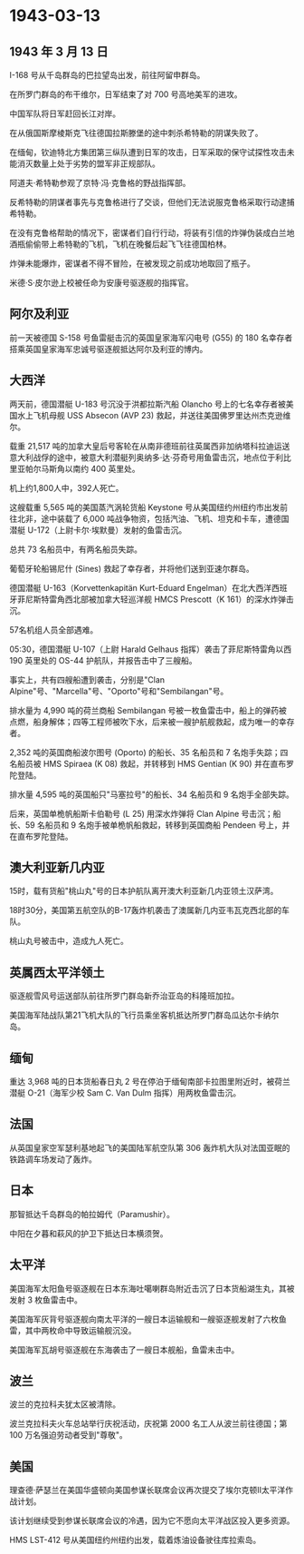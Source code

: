 # 1943-03-13

## 1943 年 3 月 13 日

I-168 号从千岛群岛的巴拉望岛出发，前往阿留申群岛。

在所罗门群岛的布干维尔，日军结束了对 700 号高地美军的进攻。

中国军队将日军赶回长江对岸。

在从俄国斯摩棱斯克飞往德国拉斯滕堡的途中刺杀希特勒的阴谋失败了。

在缅甸，钦迪特北方集团第三纵队遭到日军的攻击，日军采取的保守试探性攻击未能消灭数量上处于劣势的盟军非正规部队。

阿道夫·希特勒参观了京特·冯·克鲁格的野战指挥部。

反希特勒的阴谋者事先与克鲁格进行了交谈，但他们无法说服克鲁格采取行动逮捕希特勒。

在没有克鲁格帮助的情况下，密谋者们自行行动，将装有引信的炸弹伪装成白兰地酒瓶偷偷带上希特勒的飞机，飞机在晚餐后起飞飞往德国柏林。

炸弹未能爆炸，密谋者不得不冒险，在被发现之前成功地取回了瓶子。

米德·S·皮尔逊上校被任命为安康号驱逐舰的指挥官。

## 阿尔及利亚

前一天被德国 S-158 号鱼雷艇击沉的英国皇家海军闪电号 (G55) 的 180
名幸存者搭乘英国皇家海军忠诚号驱逐舰抵达阿尔及利亚的博内。

## 大西洋

两天前，德国潜艇 U-183 号沉没于洪都拉斯汽船 Olancho
号上的七名幸存者被美国水上飞机母舰 USS Absecon (AVP 23)
救起，并送往美国佛罗里达州杰克逊维尔。

载重 21,517
吨的加拿大皇后号客轮在从南非德班前往英属西非加纳塔科拉迪运送意大利战俘的途中，被意大利潜艇列奥纳多·达·芬奇号用鱼雷击沉，地点位于利比里亚帕尔马斯角以南约
400 英里处。

机上约1,800人中，392人死亡。

这艘载重 5,565 吨的美国蒸汽涡轮货船 Keystone
号从美国纽约州纽约市出发前往北非，途中装载了 6,000
吨战争物资，包括汽油、飞机、坦克和卡车，遭德国潜艇
U-172（上尉卡尔·埃默曼）发射的鱼雷击沉。

总共 73 名船员中，有两名船员失踪。

葡萄牙轮船锡尼什 (Sines) 救起了幸存者，并将他们送到亚速尔群岛。

德国潜艇 U-163（Korvettenkapitän Kurt-Eduard
Engelman）在北大西洋西班牙菲尼斯特雷角西北部被加拿大轻巡洋舰 HMCS
Prescott（K 161）的深水炸弹击沉。

57名机组人员全部遇难。

05:30，德国潜艇 U-107（上尉 Harald Gelhaus 指挥）袭击了菲尼斯特雷角以西
190 英里处的 OS-44 护航队，并报告击中了三艘船。

事实上，共有四艘船遭到袭击，分别是"Clan
Alpine"号、"Marcella"号、"Oporto"号和"Sembilangan"号。

排水量为 4,990 吨的荷兰商船 Sembilangan
号被一枚鱼雷击中，船上的弹药被点燃，船身解体；四等工程师被吹下水，后来被一艘护航舰救起，成为唯一的幸存者。

2,352 吨的英国商船波尔图号 (Oporto) 的船长、35 名船员和 7
名炮手失踪；四名船员被 HMS Spiraea (K 08) 救起，并转移到 HMS Gentian (K
90) 并在直布罗陀登陆。

排水量 4,595 吨的英国船只"马塞拉号"的船长、34 名船员和 9
名炮手全部失踪。

后来，英国单桅帆船斯卡伯勒号 (L 25) 用深水炸弹将 Clan Alpine
号击沉；船长、59 名船员和 9 名炮手被单桅帆船救起，转移到英国商船 Pendeen
号上，并在直布罗陀登陆。

## 澳大利亚新几内亚

15时，载有货船"桃山丸"号的日本护航队离开澳大利亚新几内亚领土汉萨湾。

18时30分，美国第五航空队的B-17轰炸机袭击了澳属新几内亚韦瓦克西北部的车队。

桃山丸号被击中，造成九人死亡。

## 英属西太平洋领土

驱逐舰雪风号运送部队前往所罗门群岛新乔治亚岛的科隆班加拉。

美国海军陆战队第21飞机大队的飞行员乘坐客机抵达所罗门群岛瓜达尔卡纳尔岛。

## 缅甸

重达 3,968 吨的日本货船春日丸 2
号在停泊于缅甸南部卡拉图里附近时，被荷兰潜艇 O-21（海军少校 Sam C. Van
Dulm 指挥）用两枚鱼雷击沉。

## 法国

从英国皇家空军瑟利基地起飞的美国陆军航空队第 306
轰炸机大队对法国亚眠的铁路调车场发动了轰炸。

## 日本

那智抵达千岛群岛的帕拉姆代（Paramushir）。

中阳在夕暮和萩风的护卫下抵达日本横须贺。

## 太平洋

美国海军太阳鱼号驱逐舰在日本东海吐噶喇群岛附近击沉了日本货船湖生丸，其被发射
3 枚鱼雷击中。

美国海军灰背号驱逐舰向南太平洋的一艘日本运输舰和一艘驱逐舰发射了六枚鱼雷，其中两枚命中导致运输舰沉没。

美国海军瓦胡号驱逐舰在东海袭击了一艘日本舰船，鱼雷未击中。

## 波兰

波兰的克拉科夫犹太区被清除。

波兰克拉科夫火车总站举行庆祝活动，庆祝第 2000 名工人从波兰前往德国；第
100 万名强迫劳动者受到"尊敬"。

## 美国

理查德·萨瑟兰在美国华盛顿向美国参谋长联席会议再次提交了埃尔克顿II太平洋作战计划。

该计划继续受到参谋长联席会议的冷遇，因为它不愿向太平洋战区投入更多资源。

HMS LST-412 号从美国纽约州纽约出发，载着炼油设备驶往库拉索岛。

